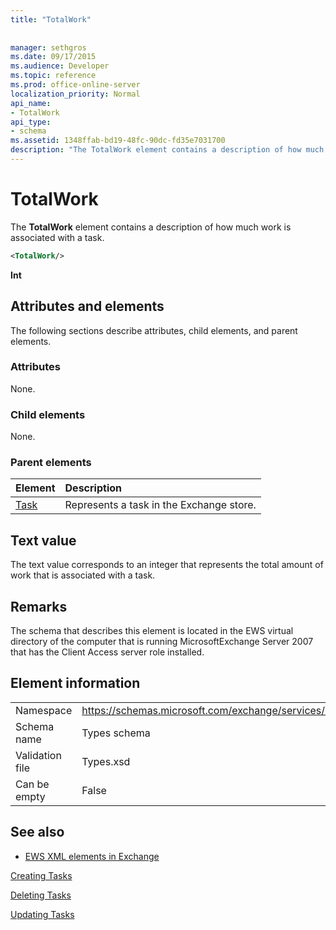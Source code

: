 ```yaml
---
title: "TotalWork"
 
 
manager: sethgros
ms.date: 09/17/2015
ms.audience: Developer
ms.topic: reference
ms.prod: office-online-server
localization_priority: Normal
api_name:
- TotalWork
api_type:
- schema
ms.assetid: 1348ffab-bd19-48fc-90dc-fd35e7031700
description: "The TotalWork element contains a description of how much work is associated with a task."
---
```


# TotalWork

The **TotalWork** element contains a description of how much work is associated with a task. 
  
```xml
<TotalWork/>
```

 **Int**
## Attributes and elements

The following sections describe attributes, child elements, and parent elements.
  
### Attributes

None.
  
### Child elements

None.
  
### Parent elements

|**Element**|**Description**|
|:-----|:-----|
|[Task](task.md) <br/> |Represents a task in the Exchange store.  <br/> |
   
## Text value

The text value corresponds to an integer that represents the total amount of work that is associated with a task.
  
## Remarks

The schema that describes this element is located in the EWS virtual directory of the computer that is running MicrosoftExchange Server 2007 that has the Client Access server role installed.
  
## Element information

|||
|:-----|:-----|
|Namespace  <br/> |https://schemas.microsoft.com/exchange/services/2006/types  <br/> |
|Schema name  <br/> |Types schema  <br/> |
|Validation file  <br/> |Types.xsd  <br/> |
|Can be empty  <br/> |False  <br/> |
   
## See also



- [EWS XML elements in Exchange](ews-xml-elements-in-exchange.md)


[Creating Tasks](https://msdn.microsoft.com/library/0ef97334-e8a0-4f67-a23a-dd9e2bbad49f%28Office.15%29.aspx)
  
[Deleting Tasks](https://msdn.microsoft.com/library/a3d7e25f-8a35-4901-b1d9-d31f418ab340%28Office.15%29.aspx)
  
[Updating Tasks](https://msdn.microsoft.com/library/0a1bf360-d40c-4a99-929b-4c73a14394d5%28Office.15%29.aspx)

